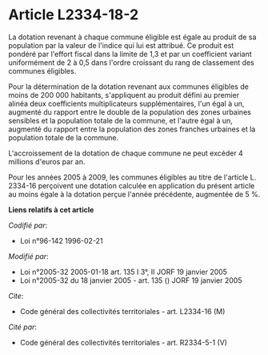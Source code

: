 # Article L2334-18-2

La dotation revenant à chaque commune éligible est égale au produit de sa population par la valeur de l'indice qui lui est
attribué. Ce produit est pondéré par l'effort fiscal dans la limite de 1,3 et par un coefficient variant uniformément de 2 à
0,5 dans l'ordre croissant du rang de classement des communes éligibles.

Pour la détermination de la dotation revenant aux communes éligibles de moins de 200 000 habitants, s'appliquent au produit
défini au premier alinéa deux coefficients multiplicateurs supplémentaires, l'un égal à un, augmenté du rapport entre le
double de la population des zones urbaines sensibles et la population totale de la commune, et l'autre égal à un, augmenté du
rapport entre la population des zones franches urbaines et la population totale de la commune.

L'accroissement de la dotation de chaque commune ne peut excéder 4 millions d'euros par an.

Pour les années 2005 à 2009, les communes éligibles au titre de l'article L. 2334-16 perçoivent une dotation calculée en
application du présent article au moins égale à la dotation perçue l'année précédente, augmentée de 5 %.

**Liens relatifs à cet article**

_Codifié par_:

  - Loi n°96-142 1996-02-21

_Modifié par_:

  - Loi n°2005-32 2005-01-18 art. 135 I 3°, II JORF 19 janvier 2005
  - Loi n°2005-32 du 18 janvier 2005 - art. 135 () JORF 19 janvier 2005

_Cite_:

  - Code général des collectivités territoriales - art. L2334-16 (M)

_Cité par_:

  - Code général des collectivités territoriales - art. R2334-5-1 (V)
